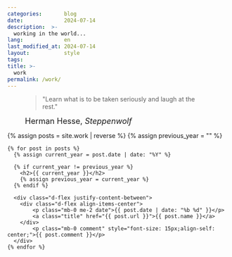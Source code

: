 ```yaml
---
categories:       blog
date:             2024-07-14
description:  >-
  working in the world...
lang:             en
last_modified_at: 2024-07-14
layout:           style
tags:
title: >-
  work
permalink: /work/
---
```

<figure class="container-lg" style="padding: 0;">
    <blockquote class="blockquote">
        <p>"Learn what is to be taken seriously and laugh at the rest."</p>
    </blockquote>
    <figcaption class="blockquote-footer" style="font-size: 18px;">
    Herman Hesse, <cite title="Source Title">Steppenwolf</cite>
    </figcaption>
</figure>


<div class="container-lg" style="padding: 0;">
    {% assign posts = site.work | reverse %}
    {% assign previous_year = "" %}

    {% for post in posts %}
      {% assign current_year = post.date | date: "%Y" %}
      
      {% if current_year != previous_year %}
        <h2>{{ current_year }}</h2>
        {% assign previous_year = current_year %}
      {% endif %}

      <div class="d-flex justify-content-between">
        <div class="d-flex align-items-center">
            <p class="mb-0 me-2 date">{{ post.date | date: "%b %d" }}</p>
            <a class="title" href="{{ post.url }}">{{ post.name }}</a>
        </div>
            <p class="mb-0 comment" style="font-size: 15px;align-self: center;">{{ post.comment }}</p>
      </div>
    {% endfor %}

</div>

